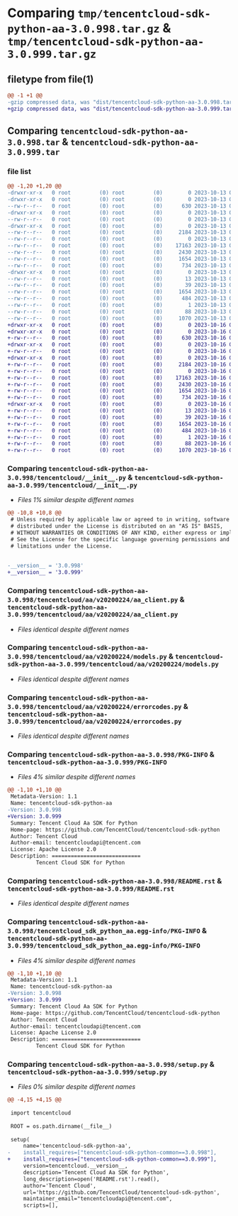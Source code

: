 # Comparing `tmp/tencentcloud-sdk-python-aa-3.0.998.tar.gz` & `tmp/tencentcloud-sdk-python-aa-3.0.999.tar.gz`

## filetype from file(1)

```diff
@@ -1 +1 @@
-gzip compressed data, was "dist/tencentcloud-sdk-python-aa-3.0.998.tar", last modified: Fri Oct 13 00:19:11 2023, max compression
+gzip compressed data, was "dist/tencentcloud-sdk-python-aa-3.0.999.tar", last modified: Mon Oct 16 00:18:22 2023, max compression
```

## Comparing `tencentcloud-sdk-python-aa-3.0.998.tar` & `tencentcloud-sdk-python-aa-3.0.999.tar`

### file list

```diff
@@ -1,20 +1,20 @@
-drwxr-xr-x   0 root         (0) root         (0)        0 2023-10-13 00:19:11.000000 tencentcloud-sdk-python-aa-3.0.998/
-drwxr-xr-x   0 root         (0) root         (0)        0 2023-10-13 00:19:11.000000 tencentcloud-sdk-python-aa-3.0.998/tencentcloud/
--rw-r--r--   0 root         (0) root         (0)      630 2023-10-13 00:19:11.000000 tencentcloud-sdk-python-aa-3.0.998/tencentcloud/__init__.py
-drwxr-xr-x   0 root         (0) root         (0)        0 2023-10-13 00:19:11.000000 tencentcloud-sdk-python-aa-3.0.998/tencentcloud/aa/
--rw-r--r--   0 root         (0) root         (0)        0 2023-10-13 00:19:11.000000 tencentcloud-sdk-python-aa-3.0.998/tencentcloud/aa/__init__.py
-drwxr-xr-x   0 root         (0) root         (0)        0 2023-10-13 00:19:11.000000 tencentcloud-sdk-python-aa-3.0.998/tencentcloud/aa/v20200224/
--rw-r--r--   0 root         (0) root         (0)     2184 2023-10-13 00:19:11.000000 tencentcloud-sdk-python-aa-3.0.998/tencentcloud/aa/v20200224/aa_client.py
--rw-r--r--   0 root         (0) root         (0)        0 2023-10-13 00:19:11.000000 tencentcloud-sdk-python-aa-3.0.998/tencentcloud/aa/v20200224/__init__.py
--rw-r--r--   0 root         (0) root         (0)    17163 2023-10-13 00:19:11.000000 tencentcloud-sdk-python-aa-3.0.998/tencentcloud/aa/v20200224/models.py
--rw-r--r--   0 root         (0) root         (0)     2430 2023-10-13 00:19:11.000000 tencentcloud-sdk-python-aa-3.0.998/tencentcloud/aa/v20200224/errorcodes.py
--rw-r--r--   0 root         (0) root         (0)     1654 2023-10-13 00:19:11.000000 tencentcloud-sdk-python-aa-3.0.998/PKG-INFO
--rw-r--r--   0 root         (0) root         (0)      734 2023-10-13 00:19:11.000000 tencentcloud-sdk-python-aa-3.0.998/README.rst
-drwxr-xr-x   0 root         (0) root         (0)        0 2023-10-13 00:19:11.000000 tencentcloud-sdk-python-aa-3.0.998/tencentcloud_sdk_python_aa.egg-info/
--rw-r--r--   0 root         (0) root         (0)       13 2023-10-13 00:19:11.000000 tencentcloud-sdk-python-aa-3.0.998/tencentcloud_sdk_python_aa.egg-info/top_level.txt
--rw-r--r--   0 root         (0) root         (0)       39 2023-10-13 00:19:11.000000 tencentcloud-sdk-python-aa-3.0.998/tencentcloud_sdk_python_aa.egg-info/requires.txt
--rw-r--r--   0 root         (0) root         (0)     1654 2023-10-13 00:19:11.000000 tencentcloud-sdk-python-aa-3.0.998/tencentcloud_sdk_python_aa.egg-info/PKG-INFO
--rw-r--r--   0 root         (0) root         (0)      484 2023-10-13 00:19:11.000000 tencentcloud-sdk-python-aa-3.0.998/tencentcloud_sdk_python_aa.egg-info/SOURCES.txt
--rw-r--r--   0 root         (0) root         (0)        1 2023-10-13 00:19:11.000000 tencentcloud-sdk-python-aa-3.0.998/tencentcloud_sdk_python_aa.egg-info/dependency_links.txt
--rw-r--r--   0 root         (0) root         (0)       88 2023-10-13 00:19:11.000000 tencentcloud-sdk-python-aa-3.0.998/setup.cfg
--rw-r--r--   0 root         (0) root         (0)     1070 2023-10-13 00:19:11.000000 tencentcloud-sdk-python-aa-3.0.998/setup.py
+drwxr-xr-x   0 root         (0) root         (0)        0 2023-10-16 00:18:22.000000 tencentcloud-sdk-python-aa-3.0.999/
+drwxr-xr-x   0 root         (0) root         (0)        0 2023-10-16 00:18:22.000000 tencentcloud-sdk-python-aa-3.0.999/tencentcloud/
+-rw-r--r--   0 root         (0) root         (0)      630 2023-10-16 00:18:22.000000 tencentcloud-sdk-python-aa-3.0.999/tencentcloud/__init__.py
+drwxr-xr-x   0 root         (0) root         (0)        0 2023-10-16 00:18:22.000000 tencentcloud-sdk-python-aa-3.0.999/tencentcloud/aa/
+-rw-r--r--   0 root         (0) root         (0)        0 2023-10-16 00:18:22.000000 tencentcloud-sdk-python-aa-3.0.999/tencentcloud/aa/__init__.py
+drwxr-xr-x   0 root         (0) root         (0)        0 2023-10-16 00:18:22.000000 tencentcloud-sdk-python-aa-3.0.999/tencentcloud/aa/v20200224/
+-rw-r--r--   0 root         (0) root         (0)     2184 2023-10-16 00:18:22.000000 tencentcloud-sdk-python-aa-3.0.999/tencentcloud/aa/v20200224/aa_client.py
+-rw-r--r--   0 root         (0) root         (0)        0 2023-10-16 00:18:22.000000 tencentcloud-sdk-python-aa-3.0.999/tencentcloud/aa/v20200224/__init__.py
+-rw-r--r--   0 root         (0) root         (0)    17163 2023-10-16 00:18:22.000000 tencentcloud-sdk-python-aa-3.0.999/tencentcloud/aa/v20200224/models.py
+-rw-r--r--   0 root         (0) root         (0)     2430 2023-10-16 00:18:22.000000 tencentcloud-sdk-python-aa-3.0.999/tencentcloud/aa/v20200224/errorcodes.py
+-rw-r--r--   0 root         (0) root         (0)     1654 2023-10-16 00:18:22.000000 tencentcloud-sdk-python-aa-3.0.999/PKG-INFO
+-rw-r--r--   0 root         (0) root         (0)      734 2023-10-16 00:18:22.000000 tencentcloud-sdk-python-aa-3.0.999/README.rst
+drwxr-xr-x   0 root         (0) root         (0)        0 2023-10-16 00:18:22.000000 tencentcloud-sdk-python-aa-3.0.999/tencentcloud_sdk_python_aa.egg-info/
+-rw-r--r--   0 root         (0) root         (0)       13 2023-10-16 00:18:22.000000 tencentcloud-sdk-python-aa-3.0.999/tencentcloud_sdk_python_aa.egg-info/top_level.txt
+-rw-r--r--   0 root         (0) root         (0)       39 2023-10-16 00:18:22.000000 tencentcloud-sdk-python-aa-3.0.999/tencentcloud_sdk_python_aa.egg-info/requires.txt
+-rw-r--r--   0 root         (0) root         (0)     1654 2023-10-16 00:18:22.000000 tencentcloud-sdk-python-aa-3.0.999/tencentcloud_sdk_python_aa.egg-info/PKG-INFO
+-rw-r--r--   0 root         (0) root         (0)      484 2023-10-16 00:18:22.000000 tencentcloud-sdk-python-aa-3.0.999/tencentcloud_sdk_python_aa.egg-info/SOURCES.txt
+-rw-r--r--   0 root         (0) root         (0)        1 2023-10-16 00:18:22.000000 tencentcloud-sdk-python-aa-3.0.999/tencentcloud_sdk_python_aa.egg-info/dependency_links.txt
+-rw-r--r--   0 root         (0) root         (0)       88 2023-10-16 00:18:22.000000 tencentcloud-sdk-python-aa-3.0.999/setup.cfg
+-rw-r--r--   0 root         (0) root         (0)     1070 2023-10-16 00:18:22.000000 tencentcloud-sdk-python-aa-3.0.999/setup.py
```

### Comparing `tencentcloud-sdk-python-aa-3.0.998/tencentcloud/__init__.py` & `tencentcloud-sdk-python-aa-3.0.999/tencentcloud/__init__.py`

 * *Files 1% similar despite different names*

```diff
@@ -10,8 +10,8 @@
 # Unless required by applicable law or agreed to in writing, software
 # distributed under the License is distributed on an "AS IS" BASIS,
 # WITHOUT WARRANTIES OR CONDITIONS OF ANY KIND, either express or implied.
 # See the License for the specific language governing permissions and
 # limitations under the License.
 
 
-__version__ = '3.0.998'
+__version__ = '3.0.999'
```

### Comparing `tencentcloud-sdk-python-aa-3.0.998/tencentcloud/aa/v20200224/aa_client.py` & `tencentcloud-sdk-python-aa-3.0.999/tencentcloud/aa/v20200224/aa_client.py`

 * *Files identical despite different names*

### Comparing `tencentcloud-sdk-python-aa-3.0.998/tencentcloud/aa/v20200224/models.py` & `tencentcloud-sdk-python-aa-3.0.999/tencentcloud/aa/v20200224/models.py`

 * *Files identical despite different names*

### Comparing `tencentcloud-sdk-python-aa-3.0.998/tencentcloud/aa/v20200224/errorcodes.py` & `tencentcloud-sdk-python-aa-3.0.999/tencentcloud/aa/v20200224/errorcodes.py`

 * *Files identical despite different names*

### Comparing `tencentcloud-sdk-python-aa-3.0.998/PKG-INFO` & `tencentcloud-sdk-python-aa-3.0.999/PKG-INFO`

 * *Files 4% similar despite different names*

```diff
@@ -1,10 +1,10 @@
 Metadata-Version: 1.1
 Name: tencentcloud-sdk-python-aa
-Version: 3.0.998
+Version: 3.0.999
 Summary: Tencent Cloud Aa SDK for Python
 Home-page: https://github.com/TencentCloud/tencentcloud-sdk-python
 Author: Tencent Cloud
 Author-email: tencentcloudapi@tencent.com
 License: Apache License 2.0
 Description: ============================
         Tencent Cloud SDK for Python
```

### Comparing `tencentcloud-sdk-python-aa-3.0.998/README.rst` & `tencentcloud-sdk-python-aa-3.0.999/README.rst`

 * *Files identical despite different names*

### Comparing `tencentcloud-sdk-python-aa-3.0.998/tencentcloud_sdk_python_aa.egg-info/PKG-INFO` & `tencentcloud-sdk-python-aa-3.0.999/tencentcloud_sdk_python_aa.egg-info/PKG-INFO`

 * *Files 4% similar despite different names*

```diff
@@ -1,10 +1,10 @@
 Metadata-Version: 1.1
 Name: tencentcloud-sdk-python-aa
-Version: 3.0.998
+Version: 3.0.999
 Summary: Tencent Cloud Aa SDK for Python
 Home-page: https://github.com/TencentCloud/tencentcloud-sdk-python
 Author: Tencent Cloud
 Author-email: tencentcloudapi@tencent.com
 License: Apache License 2.0
 Description: ============================
         Tencent Cloud SDK for Python
```

### Comparing `tencentcloud-sdk-python-aa-3.0.998/setup.py` & `tencentcloud-sdk-python-aa-3.0.999/setup.py`

 * *Files 0% similar despite different names*

```diff
@@ -4,15 +4,15 @@
 
 import tencentcloud
 
 ROOT = os.path.dirname(__file__)
 
 setup(
     name='tencentcloud-sdk-python-aa',
-    install_requires=["tencentcloud-sdk-python-common==3.0.998"],
+    install_requires=["tencentcloud-sdk-python-common==3.0.999"],
     version=tencentcloud.__version__,
     description='Tencent Cloud Aa SDK for Python',
     long_description=open('README.rst').read(),
     author='Tencent Cloud',
     url='https://github.com/TencentCloud/tencentcloud-sdk-python',
     maintainer_email="tencentcloudapi@tencent.com",
     scripts=[],
```

